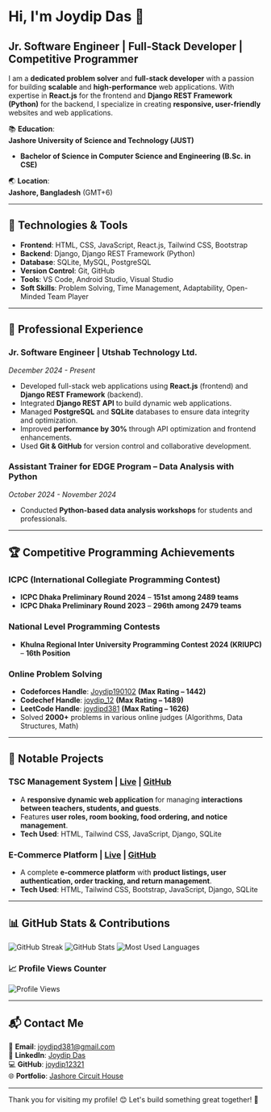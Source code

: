 # Hi, I'm Joydip Das 👋

## **Jr. Software Engineer | Full-Stack Developer | Competitive Programmer**

I am a **dedicated problem solver** and **full-stack developer** with a passion for building **scalable** and **high-performance** web applications. With expertise in **React.js** for the frontend and **Django REST Framework (Python)** for the backend, I specialize in creating **responsive, user-friendly** websites and web applications.

📚 **Education**:  
**Jashore University of Science and Technology (JUST)**  
- **Bachelor of Science in Computer Science and Engineering (B.Sc. in CSE)**

🌏 **Location**:  
**Jashore, Bangladesh** (GMT+6)

---

## 🔧 **Technologies & Tools**
- **Frontend**: HTML, CSS, JavaScript, React.js, Tailwind CSS, Bootstrap
- **Backend**: Django, Django REST Framework (Python)
- **Database**: SQLite, MySQL, PostgreSQL
- **Version Control**: Git, GitHub
- **Tools**: VS Code, Android Studio, Visual Studio
- **Soft Skills**: Problem Solving, Time Management, Adaptability, Open-Minded Team Player

---

## **💼 Professional Experience**

### **Jr. Software Engineer** | **Utshab Technology Ltd.**  
*December 2024 - Present*  
- Developed full-stack web applications using **React.js** (frontend) and **Django REST Framework** (backend).
- Integrated **Django REST API** to build dynamic web applications.
- Managed **PostgreSQL** and **SQLite** databases to ensure data integrity and optimization.
- Improved **performance by 30%** through API optimization and frontend enhancements.
- Used **Git & GitHub** for version control and collaborative development.

### **Assistant Trainer for EDGE Program** – Data Analysis with Python  
*October 2024 - November 2024*  
- Conducted **Python-based data analysis workshops** for students and professionals.

---

## 🏆 **Competitive Programming Achievements**

### **ICPC (International Collegiate Programming Contest)**
- **ICPC Dhaka Preliminary Round 2024** – **151st among 2489 teams**
- **ICPC Dhaka Preliminary Round 2023** – **296th among 2479 teams**

### **National Level Programming Contests**
- **Khulna Regional Inter University Programming Contest 2024 (KRIUPC)** – **16th Position**

### **Online Problem Solving**
- **Codeforces Handle**: [Joydip190102](https://codeforces.com/profile/Joydip190102) **(Max Rating – 1442)**
- **Codechef Handle**: [joydip_12](https://www.codechef.com/users/joydip_12) **(Max Rating – 1489)**
- **LeetCode Handle**: [joydipd381](https://leetcode.com/u/joydipd381/) **(Max Rating – 1626)**
- Solved **2000+** problems in various online judges (Algorithms, Data Structures, Math)

---

## **🚀 Notable Projects**

### **TSC Management System** | [Live](https://tsc-8kp9.onrender.com/) | [GitHub](https://github.com/joydip12321/TSC)
- A **responsive dynamic web application** for managing **interactions between teachers, students, and guests**.
- Features **user roles, room booking, food ordering, and notice management**.
- **Tech Used**: HTML, Tailwind CSS, JavaScript, Django, SQLite

### **E-Commerce Platform** | [Live](https://e-commerce-dzxv.onrender.com/) | [GitHub](https://github.com/joydip12321/E-Commerce-)
- A complete **e-commerce platform** with **product listings, user authentication, order tracking, and return management**.
- **Tech Used**: HTML, Tailwind CSS, Bootstrap, JavaScript, Django, SQLite

---

## **📊 GitHub Stats & Contributions**

![GitHub Streak](https://streak-stats.demolab.com?user=joydip12321&theme=dark&hide_border=true)
![GitHub Stats](https://github-readme-stats.vercel.app/api?username=joydip12321&show_icons=true&theme=dark)
![Most Used Languages](https://github-readme-stats.vercel.app/api/top-langs/?username=joydip12321&layout=compact&theme=dark)

### **📈 Profile Views Counter**
![Profile Views](https://komarev.com/ghpvc/?username=joydip12321&color=brightgreen)

---

## **📬 Contact Me**
📧 **Email**: [joydipd381@gmail.com](mailto:joydipd381@gmail.com)  
🔗 **LinkedIn**: [Joydip Das](https://www.linkedin.com/in/joydip-das-469414249/)  
💻 **GitHub**: [joydip12321](https://github.com/joydip12321)  
🌐 **Portfolio**: [Jashore Circuit House](https://chjashore.online/)  

---

Thank you for visiting my profile! 😊 Let's build something great together! 🚀

